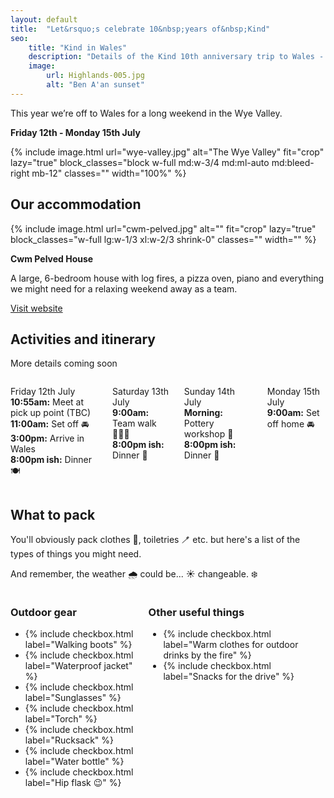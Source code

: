 ```yaml
---
layout: default
title:  "Let&rsquo;s celebrate 10&nbsp;years of&nbsp;Kind"
seo:
    title: "Kind in Wales"
    description: "Details of the Kind 10th anniversary trip to Wales - 12th - 15th July 2024."
    image:
        url: Highlands-005.jpg
        alt: "Ben A'an sunset"
---
```


<div class="max-w-prose mb-4">
  <p class="large">This year we&rsquo;re off to Wales for a long weekend in the Wye Valley.</p>
  <p><strong>Friday 12th - Monday 15th July</strong></p>
</div>

{% include image.html url="wye-valley.jpg" alt="The Wye Valley" fit="crop" lazy="true" block_classes="block w-full md:w-3/4 md:ml-auto md:bleed-right mb-12" classes="" width="100%" %}

<div class="section--lg py-12 lg:py-24 border-t border-b bb-indigo bt-indigo">
  <h2>Our accommodation</h2>

  <div class="flex flex-col gap-4 lg:flex-row lg:gap-8 xl:gap-16">
    {% include image.html url="cwm-pelved.jpg" alt="" fit="crop" lazy="true" block_classes="w-full lg:w-1/3 xl:w-2/3 shrink-0" classes="" width="" %}
    <div>
      <p><strong>Cwm Pelved House</strong></p>
      <p>A large, 6-bedroom house with log fires, a pizza oven, piano and everything we might need for a relaxing weekend away as a team.</p>
      <p><a href="https://www.cabalva.co.uk/overview">Visit website</a></p>
    </div>
  </div>
</div>

<div class=" b-teal bleed">
  <div class="container py-12 c-blue">
    <h2>Activities and itinerary</h2>
    <p class="large">More details coming soon</p>
    <div class="columns">
      <p class="mb-6 lg:mb-12">
        <span class="uppercase text-md md:text-lg font-display">Friday 12th July</span><br>
        <strong>10:55am:</strong> Meet at pick up point (TBC)<br>
        <strong>11:00am:</strong> Set off 🚘<br>
        <strong>3:00pm:</strong> Arrive in Wales<br>
        <strong>8:00pm ish:</strong> Dinner 🍽️<br></p>
      <p class="mb-6 lg:mb-12"><span class="uppercase text-md md:text-lg font-display">Saturday 13th July</span><br>
        <strong>9:00am:</strong> Team walk 🚶🏽‍♀️<br>
        <strong>8:00pm ish:</strong> Dinner 🍛<br></p>
      <p class="mb-6 lg:mb-12"><span class="uppercase text-md md:text-lg font-display">Sunday 14th July</span><br>
        <strong>Morning:</strong> Pottery workshop 🏺<br>
        <strong>8:00pm ish:</strong> Dinner 🍖<br></p>
      <p class="mb-6 lg:mb-12"><span class="uppercase text-md md:text-lg font-display">Monday 15th July</span><br>
        <strong>9:00am:</strong> Set off home 🚘<br></p>
    </div>
  </div>
</div>
<div class="b-indigo bleed pb-12">
  <div class="container py-12 c-buff">
    <h2>What to pack</h2>
    <div class="max-w-prose">
      <p>You'll obviously pack clothes 👚, toiletries 🪥 etc. but here's a list of the types of things you might need.</p>
      <p>And remember, the weather 🌧️ could be... ☀️ changeable. ❄️</p>
    </div>
    <div class="columns bt-buff border-t mt-8 pt-8">
      <div>
        <h3>Outdoor gear</h3>
        <ul class="mb-6 lg:mb-12">
          <li>{% include checkbox.html label="Walking boots" %}</li>
          <li>{% include checkbox.html label="Waterproof jacket" %}</li>
          <li>{% include checkbox.html label="Sunglasses" %}</li>
          <li>{% include checkbox.html label="Torch" %}</li>
          <li>{% include checkbox.html label="Rucksack" %}</li>
          <li>{% include checkbox.html label="Water bottle" %}</li>
          <li>{% include checkbox.html label="Hip flask 😉" %}</li>
        </ul>
      </div>
      <div>
        <h3>Other useful things</h3>
        <ul class="mb-6 lg:mb-12">
          <li>{% include checkbox.html label="Warm clothes for outdoor drinks by the fire" %}</li>
          <li>{% include checkbox.html label="Snacks for the drive" %}</li>
        </ul>
      </div>
    </div>
  </div>
</div>


